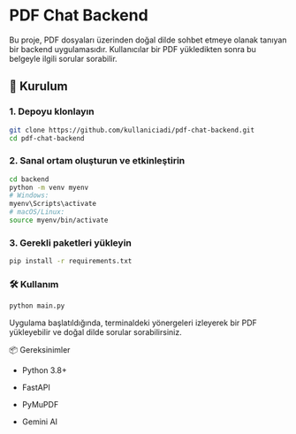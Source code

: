 # PDF Chat Backend

Bu proje, PDF dosyaları üzerinden doğal dilde sohbet etmeye olanak tanıyan bir backend uygulamasıdır. Kullanıcılar bir PDF yükledikten sonra bu belgeyle ilgili sorular sorabilir.

## 🚀 Kurulum

### 1. Depoyu klonlayın

```bash
git clone https://github.com/kullaniciadi/pdf-chat-backend.git
cd pdf-chat-backend
```

### 2. Sanal ortam oluşturun ve etkinleştirin

```bash
cd backend
python -m venv myenv
# Windows:
myenv\Scripts\activate
# macOS/Linux:
source myenv/bin/activate
```

### 3. Gerekli paketleri yükleyin

```bash
pip install -r requirements.txt
```

### 🛠️ Kullanım

```bash
python main.py
```

Uygulama başlatıldığında, terminaldeki yönergeleri izleyerek bir PDF yükleyebilir ve doğal dilde sorular sorabilirsiniz.

📦 Gereksinimler

-  Python 3.8+

-  FastAPI

-  PyMuPDF

-  Gemini AI
